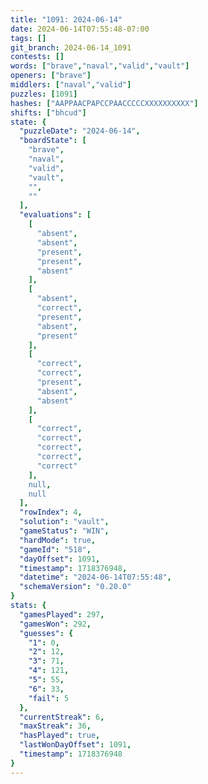 ```yaml
---
title: "1091: 2024-06-14"
date: 2024-06-14T07:55:48-07:00
tags: []
git_branch: 2024-06-14_1091
contests: []
words: ["brave","naval","valid","vault"]
openers: ["brave"]
middlers: ["naval","valid"]
puzzles: [1091]
hashes: ["AAPPAACPAPCCPAACCCCCXXXXXXXXXX"]
shifts: ["bhcud"]
state: {
  "puzzleDate": "2024-06-14",
  "boardState": [
    "brave",
    "naval",
    "valid",
    "vault",
    "",
    ""
  ],
  "evaluations": [
    [
      "absent",
      "absent",
      "present",
      "present",
      "absent"
    ],
    [
      "absent",
      "correct",
      "present",
      "absent",
      "present"
    ],
    [
      "correct",
      "correct",
      "present",
      "absent",
      "absent"
    ],
    [
      "correct",
      "correct",
      "correct",
      "correct",
      "correct"
    ],
    null,
    null
  ],
  "rowIndex": 4,
  "solution": "vault",
  "gameStatus": "WIN",
  "hardMode": true,
  "gameId": "518",
  "dayOffset": 1091,
  "timestamp": 1718376948,
  "datetime": "2024-06-14T07:55:48",
  "schemaVersion": "0.20.0"
}
stats: {
  "gamesPlayed": 297,
  "gamesWon": 292,
  "guesses": {
    "1": 0,
    "2": 12,
    "3": 71,
    "4": 121,
    "5": 55,
    "6": 33,
    "fail": 5
  },
  "currentStreak": 6,
  "maxStreak": 36,
  "hasPlayed": true,
  "lastWonDayOffset": 1091,
  "timestamp": 1718376948
}
---
```

<!-- more -->
